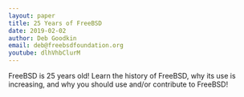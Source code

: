 ```yaml
---
layout: paper
title: 25 Years of FreeBSD
date: 2019-02-02
author: Deb Goodkin
email: deb@freebsdfoundation.org
youtube: dlhVhbClurM
---
```

FreeBSD is 25 years old! Learn the history of FreeBSD, why its use is increasing, and why you should use and/or contribute to FreeBSD!

